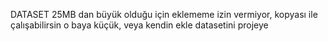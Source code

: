 DATASET 25MB dan büyük olduğu için eklememe izin vermiyor, kopyası ile çalışabilirsin o baya küçük, veya kendin ekle datasetini projeye
